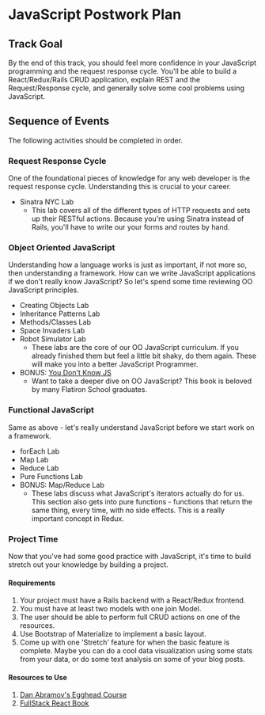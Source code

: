 # JavaScript Postwork Plan

## Track Goal

By the end of this track, you should feel more confidence in your JavaScript programming and the request response cycle. You'll be able to build a React/Redux/Rails CRUD application, explain REST and the Request/Response cycle, and generally solve some cool problems using JavaScript.

## Sequence of Events

The following activities should be completed in order.

### Request Response Cycle

One of the foundational pieces of knowledge for any web developer is the request response cycle. Understanding this is crucial to your career.

- Sinatra NYC Lab
  - This lab covers all of the different types of HTTP requests and sets up their RESTful actions. Because you're using Sinatra instead of Rails, you'll have to write our your forms and routes by hand.

### Object Oriented JavaScript

Understanding how a language works is just as important, if not more so, then understanding a framework. How can we write JavaScript applications if we don't really know JavaScript? So let's spend some time reviewing OO JavaScript principles.

- Creating Objects Lab
- Inheritance Patterns Lab
- Methods/Classes Lab
- Space Invaders Lab
- Robot Simulator Lab
  - These labs are the core of our OO JavaScript curriculum. If you already finished them but feel a little bit shaky, do them again. These will make you into a better JavaScript Programmer.
- BONUS: [You Don't Know JS](https://github.com/getify/You-Dont-Know-JS/tree/master/this%20%26%20object%20prototypes)
  - Want to take a deeper dive on OO JavaScript? This book is beloved by many Flatiron School graduates.

### Functional JavaScript

Same as above - let's really understand JavaScript before we start work on a framework.

- forEach Lab
- Map Lab
- Reduce Lab
- Pure Functions Lab
- BONUS: Map/Reduce Lab
  - These labs discuss what JavaScript's iterators actually do for us. This section also gets into pure functions - functions that return the same thing, every time, with no side effects. This is a really important concept in Redux.

### Project Time

Now that you've had some good practice with JavaScript, it's time to build stretch out your knowledge by building a project.

#### Requirements

1. Your project must have a Rails backend with a React/Redux frontend.
2. You must have at least two models with one join Model.
3. The user should be able to perform full CRUD actions on one of the resources.
4. Use Bootstrap of Materialize to implement a basic layout.
5. Come up with one 'Stretch' feature for when the basic feature is complete. Maybe you can do a cool data visualization using some stats from your data, or do some text analysis on some of your blog posts.

#### Resources to Use

1. [Dan Abramov's Egghead Course](https://egghead.io/courses/getting-started-with-redux)
2. [FullStack React Book](https://www.fullstackreact.com/)
